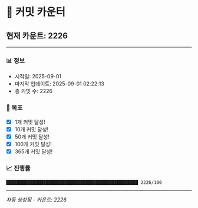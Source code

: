 # 🔢 커밋 카운터

## 현재 카운트: 2226

---

### 📊 정보
- 시작일: 2025-09-01
- 마지막 업데이트: 2025-09-01 02:22:13
- 총 커밋 수: 2226

### 🎯 목표
- [x] 1개 커밋 달성!
- [x] 10개 커밋 달성!
- [x] 50개 커밋 달성!
- [x] 100개 커밋 달성!
- [x] 365개 커밋 달성!

### 📈 진행률
```
██████████████████████████████████████████████████ 2226/100
```

---
*자동 생성됨 - 카운트: 2226*
